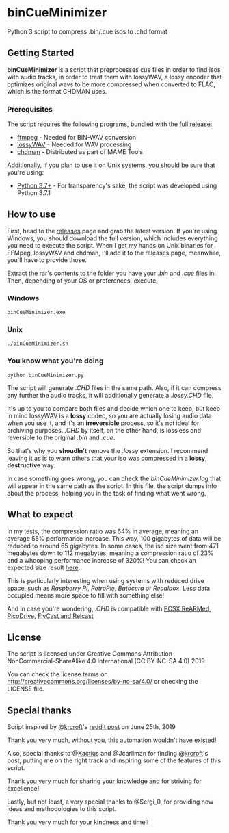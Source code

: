 # binCueMinimizer
Python 3 script to compress .bin/.cue isos to .chd format 

## Getting Started

**binCueMinimizer** is a script that preprocesses cue files in order 
to find isos with audio tracks, in order to treat them with lossyWAV,
a lossy encoder that optimizes original wavs to be more compressed
when converted to FLAC, which is the format CHDMAN uses.

### Prerequisites

The script requires the following programs, bundled with the [full release](https://github.com/granmacco/binCueMinimizer/releases/):

* [ffmpeg](https://ffmpeg.org/) - Needed for BIN-WAV conversion
* [lossyWAV](https://wiki.hydrogenaud.io/index.php?title=LossyWAV) - Needed for WAV processing
* [chdman](https://www.mamedev.org/) - Distributed as part of MAME Tools

Additionally, if you plan to use it on Unix systems, you should be sure that you're using:

* [Python 3.7+](https://docs.python.org/3/using/unix.html) - For transparency's sake, the script was developed using Python 3.7.1 

## How to use

First, head to the [releases](https://github.com/granmacco/binCueMinimizer/releases/) page and grab the latest version. 
If you're using Windows, you should download the full version, which includes everything you need to execute the script.
When I get my hands on Unix binaries for FFMpeg, lossyWAV and chdman, I'll add it to the releases page, meanwhile, you'll have to provide those.

Extract the rar's contents to the folder you have your *.bin* and *.cue* files in. Then, depending of your OS or preferences, execute:

### Windows
```
binCueMinimizer.exe
```

### Unix
```
./binCueMinimizer.sh
```

### You know what you're doing
```
python binCueMinimizer.py
```

The script will generate *.CHD* files in the same path. Also, if it can
compress any further the audio tracks, it will additionally generate a *.lossy.CHD* file.

It's up to you to compare both files and decide which one to keep, but keep 
in mind lossyWAV is a **lossy** codec, so you are actually losing audio data when you 
use it, and it's an **irreversible** process, so it's not ideal for archiving purposes. 
*.CHD* by itself, on the other hand, is lossless and reversible to the original *.bin* and *.cue*. 

So that's why you **shoudln't** remove the *.lossy* extension. I recommend leaving 
it as is to warn others that your iso was compressed in a **lossy**, **destructive** way.

In case something goes wrong, you can check the *binCueMinimizer.log* that
will appear in the same path as the script. In this file, the script dumps
info about the process, helping you in the task of finding what went wrong.

## What to expect

In my tests, the compression ratio was 64% in average, meaning an average 55% performance
increase. This way, 100 gigabytes of data will be reduced to around 65 gigabytes.
In some cases, the iso size went from 471 megabytes down to 112 megabytes, 
meaning a compression ratio of 23% and a whooping performance increase of 320%! 
You can check an expected size result [here](https://pastebin.com/9u37am8N).

This is particularly interesting when using systems with reduced drive space, such as
*Raspberry Pi*, *RetroPie*, *Batocera* or *Recalbox*. Less data occupied means more space to
fill with something else!

And in case you're wondering, *.CHD* is compatible with [PCSX ReARMed](https://docs.libretro.com/library/pcsx_rearmed/), [PicoDrive](https://docs.libretro.com/library/picodrive/), [FlyCast and Reicast](https://docs.libretro.com/library/flycast/)

## License

The script is licensed under 
Creative Commons Attribution-NonCommercial-ShareAlike 4.0 International (CC BY-NC-SA 4.0) 2019

You can check the license terms on http://creativecommons.org/licenses/by-nc-sa/4.0/ 
or checking the LICENSE file.

## Special thanks

Script inspired by @[krcroft](https://github.com/krcroft)'s [reddit post](https://www.reddit.com/r/RetroPie/comments/c50djy/chd_compression_summary_for_psx/) on June 25th, 2019

Thank you very much, without you, this automation wouldn't have existed!

Also, special thanks to @[Kactius](https://github.com/kactius) and @Jcarliman for finding @[krcroft](https://github.com/krcroft)'s post, putting me on the right track and inspiring some of the features of this script.

Thank you very much for sharing your knowledge and for striving for excellence!

Lastly, but not least, a very special thanks to @Sergi_0, for providing new ideas and methodologies to this script.

Thank you very much for your kindness and time!!